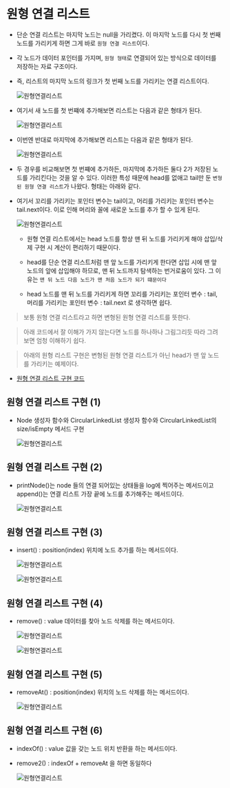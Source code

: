 # 원형 연결 리스트

- 단순 연결 리스트는 마지막 노드는 null을 가리켰다. 이 마지막 노드를 다시 첫 번째 노드를 가리키게 하면 그게 바로 `원형 연결 리스트`이다.

- 각 노드가 데이터 포인터를 가지며, `원형 형태`로 연결되어 있는 방식으로 데이터를 저장하는 자료 구조이다.

- 즉, 리스트의 마지막 노드의 링크가 첫 번째 노드를 가리키는 연결 리스트이다.

  ![원형연결리스트](/image/원형연결리스트.png)

- 여기서 새 노드를 첫 번쨰에 추가해보면 리스트는 다음과 같은 형태가 된다.

  ![원형연결리스트](/image/원형연결리스트2.png)

- 이번엔 반대로 마지막에 추가해보면 리스트는 다음과 같은 형태가 된다.

  ![원형연결리스트](/image/원형연결리스트3.png)

- 두 경우를 비교해보면 첫 번쨰에 추가하든, 마지막에 추가하든 둘다 2가 저장된 노드를 가리킨다는 것을 알 수 있다. 이러한 특성 때문에 head를 없애고 tail만 둔 `변형된 원형 연결 리스트`가 나왔다. 형태는 아래와 같다.

- 여기서 꼬리를 가리키는 포인터 변수는 tail이고, 머리를 가리키는 포인터 변수는 tail.next이다. 이로 인해 머리와 꼴에 새로운 노드를 추가 할 수 있게 된다.

  ![원형연결리스트](/image/원형연결리스트4.png)

  - 원형 연결 리스트에서는 head 노드를 항상 맨 뒤 노드를 가리키게 해야 삽입/삭제 구현 시 계산이 편리하기 때문이다.

  - head를 단순 연결 리스트처럼 맨 앞 노드를 가리키게 한다면 삽입 시에 맨 앞 노드의 앞에 삽입해야 하므로, 맨 뒤 노드까지 탐색하는 번거로움이 있다. 그 이유는 `맨 뒤 노드 다음 노드가 맨 처음 노드가 되기 떄문이다`

  - head 노드를 맨 뒤 노드를 가리키게 하면 꼬리를 가리키는 포인터 변수 : tail, 머리를 가리키는 포인터 변수 : tail.next 로 생각하면 쉽다.

> 보통 원형 연결 리스트라고 하면 변형된 원형 연결 리스트를 뜻한다.

> 아래 코드에서 잘 이해가 가지 않는다면 노드를 하나하나 그림그리듯 따라 그려보면 엄청 이해하기 쉽다.

> 아래의 원형 리스트 구현은 변형된 원형 연결 리스트가 아닌 head가 맨 앞 노드를 가리키는 예제이다.

- [원형 연결 리스트 구현 코드](https://github.com/gang-min/TIL/blob/main/%EC%9E%90%EB%A3%8C%EA%B5%AC%EC%A1%B0/%EC%9B%90%ED%98%95%EC%97%B0%EA%B2%B0%EB%A6%AC%EC%8A%A4%ED%8A%B8.html)

## 원형 연결 리스트 구현 (1)

- Node 생성자 함수와 CircularLinkedList 생성자 함수와 CircularLinkedList의 size/isEmpty 메서드 구현

  ![원형연결리스트](/image/원형연결리스트5.png)

## 원형 연결 리스트 구현 (2)

- printNode()는 node 들의 연결 되어있는 상태들을 log에 찍어주는 메서드이고 append()는 연결 리스트 가장 끝에 노드를 추가해주는 메서드이다.

  ![원형연결리스트](/image/원형연결리스트6.png)

## 원형 연결 리스트 구현 (3)

- insert() : position(index) 위치에 노드 추가를 하는 메서드이다.

  ![원형연결리스트](/image/원형연결리스트7.png)

  ![원형연결리스트](/image/원형연결리스트8.png)

## 원형 연결 리스트 구현 (4)

- remove() : value 데이터를 찾아 노드 삭제를 하는 메서드이다.

  ![원형연결리스트](/image/원형연결리스트9.png)

  ![원형연결리스트](/image/원형연결리스트10.png)

## 원형 연결 리스트 구현 (5)

- removeAt() : position(index) 위치의 노드 삭제를 하는 메서드이다.

  ![원형연결리스트](/image/원형연결리스트11.png)

## 원형 연결 리스트 구현 (6)

- indexOf() : value 값을 갖는 노드 위치 반환을 하는 메서드이다.

- remove2() : indexOf + removeAt 을 하면 동일하다

  ![원형연결리스트](/image/원형연결리스트12.png)
